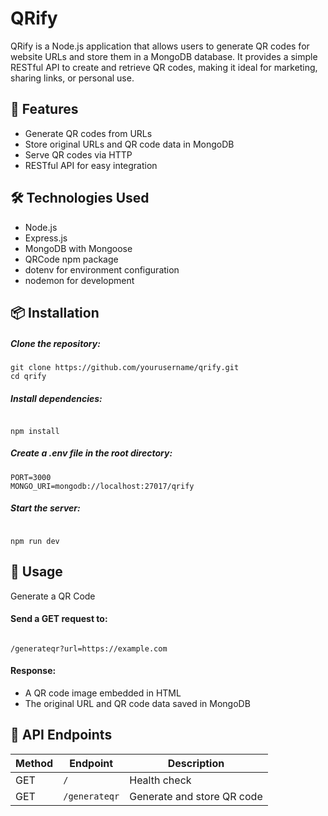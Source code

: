 # QRify
QRify is a Node.js application that allows users to generate QR codes for website URLs and store them in a MongoDB database. It provides a simple RESTful API to create and retrieve QR codes, making it ideal for marketing, sharing links, or personal use.

## 🚀 Features
  - Generate QR codes from URLs
  - Store original URLs and QR code data in MongoDB
  - Serve QR codes via HTTP
  - RESTful API for easy integration
 
## 🛠 Technologies Used
  - Node.js
  - Express.js
  - MongoDB with Mongoose
  - QRCode npm package
  - dotenv for environment configuration
  - nodemon for development

## 📦 Installation
##### Clone the repository:
```
git clone https://github.com/yourusername/qrify.git
cd qrify
```

##### Install dependencies:
```

npm install

```

##### Create a .env file in the root directory:
```
PORT=3000
MONGO_URI=mongodb://localhost:27017/qrify
```

##### Start the server:
```

npm run dev

```

## 📌 Usage
Generate a QR Code
#### Send a GET request to:
```

/generateqr?url=https://example.com

```

#### Response:
  - A QR code image embedded in HTML
  - The original URL and QR code data saved in MongoDB

## 📂 API Endpoints

| Method | Endpoint       | Description                 |
|--------|----------------|-----------------------------|
| GET    | `/`            | Health check                |
| GET    | `/generateqr`  | Generate and store QR code  |




